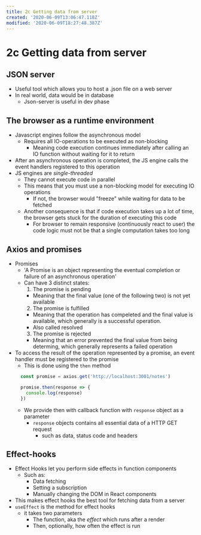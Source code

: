 ```yaml
---
title: 2c Getting data from server
created: '2020-06-09T13:06:47.118Z'
modified: '2020-06-09T18:27:48.387Z'
---
```


# 2c Getting data from server

## JSON server
* Useful tool which allows you to host a .json file on a web server
* In real world, data would be in database
  * Json-server is useful in dev phase

## The browser as a runtime environment
* Javascript engines follow the asynchronous model
  * Requires all IO-operations to be executed as non-blocking
    * Meaning code execution continues immediately after calling an IO function without waiting for it to return
* After an asynchronous operation is completed, the JS engine calls the event handlers registered to this operation
* JS engines are *single-threaded*
  * They cannot execute code in parallel
  * This means that you must use a non-blocking model for executing IO operations
    * If not, the browser would "freeze" while waiting for data to be fetched
  * Another consequence is that if code execution takes up a lot of time, the browser gets stuck for the duration of executing this code
    * For browser to remain responsive (continuously react to user) the code logic must not be that a single computation takes too long

## Axios and promises
* Promises
  * 'A Promise is an object representing the eventual completion or failure of an asynchronous operation'
  * Can have 3 distinct states:
    1. The promise is pending
      * Meaning that the final value (one of the following two) is not yet available
    2. The promise is fulfilled
      * Meaning that the operation has compeleted and the final value is available, which generally is a successful operation. 
      * Also called resolved
    3. The promise is rejected
      * Meaning that an error prevented the final value from being determing, which generally represents a failed operation
* To access the result of the operation represented by a promise, an event handler must be registered to the promise
  * This is done using the `then` method
  ```js
    const promise = axios.get('http://localhost:3001/notes')

    promise.then(response => {
      console.log(response)
    })
  ```
  * We provide then with callback function with `response` object as a parameter
    * `response` objects contains all essential data of a HTTP GET request
      * such as data, status code and headers
    
## Effect-hooks
* Effect Hooks let you perform side effects in function components
  * Such as:
    * Data fetching
    * Setting a subscription
    * Manually changing the DOM in React components
* This makes effect hooks the best tool for fetching data from a server
* `useEffect` is the method for effect hooks
  * it takes two parameters
    * The function, aka the *effect* which runs after a render
    * Then, optionally, how often the effect is run
  

